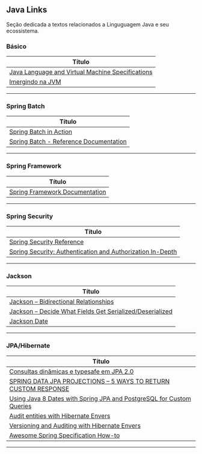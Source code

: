 ## Java Links

Seção dedicada a textos relacionados a Linguguagem Java e seu ecossistema.

### Básico

|**Título** |
|---|
|[Java Language and Virtual Machine Specifications]|
|[Imergindo na JVM]|
------------

### Spring Batch

|**Título** |
|---|
|[Spring Batch in Action]|
|[Spring Batch - Reference Documentation]|
------------

### Spring Framework

|**Título**|
|---|
|[Spring Framework Documentation]|
------------

### Spring Security

|**Título** |
|---|
|[Spring Security Reference]|
|[Spring Security: Authentication and Authorization In-Depth]|
------------

### Jackson

| **Título**  |
|---|
|[Jackson – Bidirectional Relationships]|
|[Jackson – Decide What Fields Get Serialized/Deserialized]|
|[Jackson Date]|
------------

### JPA/Hibernate

|**Título**|
|---|
|[Consultas dinâmicas e typesafe em JPA 2.0]|
|[SPRING DATA JPA PROJECTIONS – 5 WAYS TO RETURN CUSTOM RESPONSE]|
|[Using Java 8 Dates with Spring JPA and PostgreSQL for Custom Queries]|
|[Audit entities with Hibernate Envers]|
|[Versioning and Auditing with Hibernate Envers]|
|[Awesome Spring Specification How-to]|
--------------

[Imergindo na JVM]: <https://otaviojava.gitbooks.io/imergindo-na-jvm/pt-br/index.html>
[Java Language and Virtual Machine Specifications]: <https://docs.oracle.com/javase/specs/index.html>

[Jackson – Bidirectional Relationships
]: <https://www.baeldung.com/jackson-bidirectional-relationships-and-infinite-recursion>
[Jackson – Decide What Fields Get Serialized/Deserialized
]:<https://www.baeldung.com/jackson-field-serializable-deserializable-or-not>
[Jackson Date]: <https://www.baeldung.com/jackson-serialize-dates>

[Consultas dinâmicas e typesafe em JPA 2.0
]: <https://www.ibm.com/developerworks/br/java/library/j-typesafejpa/index.html>
[SPRING DATA JPA PROJECTIONS – 5 WAYS TO RETURN CUSTOM RESPONSE
]: <https://www.bytestree.com/spring/spring-data-jpa-projections-5-ways-return-custom-object>
[Using Java 8 Dates with Spring JPA and PostgreSQL for Custom Queries]: <https://blog.mimacom.com/java-8-dates-with-postgresql/>
[Audit entities with Hibernate Envers]: <https://adamzareba.github.io/Audit-entities-with-Hibernate-Envers/>
[Versioning and Auditing with Hibernate Envers]: <https://bytefish.de/blog/hibernate_envers_versioning_and_auditing/>
[Awesome Spring Specification How-to]: <https://leaks.wanari.com/2018/01/23/awesome-spring-specification>

[Spring Batch in Action]: <https://livebook.manning.com/book/spring-batch-in-action/table-of-contents/39>
[Spring Batch - Reference Documentation]: <https://docs.spring.io/spring-batch/docs/4.1.x/reference/html/index.html>

[Spring Framework Documentation]: <https://docs.spring.io/spring/docs/current/spring-framework-reference/>

[Spring Security Reference]: <https://docs.spring.io/spring-security/site/docs/current/reference/html5/>
[Spring Security: Authentication and Authorization In-Depth]: <https://www.marcobehler.com/guides/spring-security>
